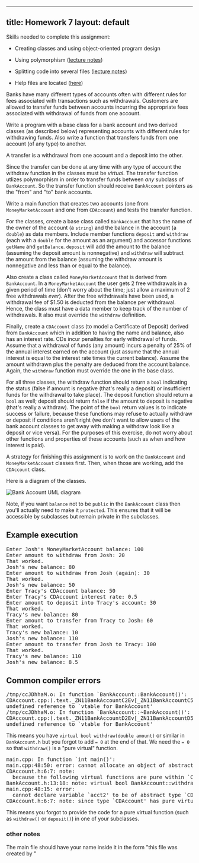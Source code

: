 
---
title: Homework 7
layout: default
---


Skills needed to complete this assignment:

  - Creating classes and using object-oriented program design
  
  - Using polymorphism ([lecture notes](/cse2122/lecture/polymorphism.html))

  - Splitting code into several files
    ([lecture notes](/cse2122/lecture/splitting-code.html))
  
  - Help files are located ([here](http://www.cse.ohio-state.edu/~bhattaca/src/cse2122/))

Banks have many different types of accounts often with different rules
for fees associated with transactions such as withdrawals. Customers
are allowed to transfer funds between accounts incurring the
appropriate fees associated with withdrawal of funds from one account.

Write a program with a base class for a bank account and two derived
classes (as described below) representing accounts with different
rules for withdrawing funds. Also write a function that transfers
funds from one account (of any type) to another.

A transfer is a withdrawal from one account and a deposit into the other. 

Since the transfer can be done at any time with any type of account the withdraw
function in the classes must be *virtual*. The transfer function utlizes
polymorphism in order to transfer funds between *any* subclass of
`BankAccount`. So the transfer function should receive `BankAccount`
pointers as the "from" and "to" bank accounts.

Write a main function that creates two accounts (one from
`MoneyMarketAccount` and one from `CDAccount`) and tests the transfer
function.

For the classes, create a base class called `BankAccount` that has the name of
the owner of the account (a `string`) and the balance in the account (a
`double`) as data members. Include member functions `deposit` and `withdraw`
(each with a `double` for the amount as an argument) and accessor functions
`getName` and `getBalance`. `deposit` will add the amount to the balance
(assuming the deposit amount is nonnegative) and `withdraw` will subtract the
amount from the balance (assuming the withdraw amount is nonnegative and less
than or equal to the balance).

Also create a class called `MoneyMarketAccount` that is derived from
`BankAccount`. In a `MoneyMarketAccount` the user gets 2 free withdrawals in a
given period of time (don't worry about the time; just allow a maximum of 2
free withdrawals *ever*). After the free withdrawals have been used, a
withdrawal fee of $1.50 is deducted from the balance per withdrawal. Hence, the
class must have a data member to keep track of the number of withdrawals. It
also must override the `withdraw` definition.

Finally, create a `CDAccount` class (to model a Certificate of Deposit) derived
from `BankAccount` which in addition to having the name and balance, also has
an interest rate. CDs incur penalties for early withdrawal of funds. Assume
that a withdrawal of funds (any amount) incurs a penalty of 25% of the annual
interest earned on the account (just assume that the annual interest is equal
to the interest rate times the current balance). Assume the amount withdrawn
plus the penalty are deduced from the account balance. Again, the `withdraw`
function must override the one in the base class.

For all three classes, the withdraw function should return a `bool` indicating
the status (false if amount is negative (that's really a deposit) or
insufficient funds for the withdrawal to take place). The deposit function
should return a `bool` as well; deposit should return `false` if the amount to
deposit is negative (that's really a withdraw). The point of the `bool` return
values is to indicate success or failure, because these functions may refuse to
actually withdraw or deposit if conditions aren't right (we don't want to allow
users of the bank account classes to get away with making a withdraw look like
a deposit or vice versa). For the purposes of this exercise, do not worry about
other functions and properties of these accounts (such as when and how interest
is paid).

A strategy for finishing this assignment is to work on the `BankAccount` and
`MoneyMarketAccount` classes first. Then, when those are working, add the
`CDAccount` class.

Here is a diagram of the classes.

![Bank Account UML diagram](/cse2122/images/bankaccount-uml.png "Bank Account UML diagram")

Note, if you want `balance` not to be `public` in the `BankAccount` class then
you'll actually need to make it `protected`. This ensures that it will be
accessible by subclasses but remain private in the subclasses.

## Example execution

<pre>
Enter Josh's MoneyMarketAccount balance: 100
Enter amount to withdraw from Josh: 20
That worked.
Josh's new balance: 80
Enter amount to withdraw from Josh (again): 30
That worked.
Josh's new balance: 50
Enter Tracy's CDAccount balance: 50
Enter Tracy's CDAccount interest rate: 0.5
Enter amount to deposit into Tracy's account: 30
That worked.
Tracy's new balance: 80
Enter amount to transfer from Tracy to Josh: 60
That worked.
Tracy's new balance: 10
Josh's new balance: 110
Enter amount to transfer from Josh to Tracy: 100
That worked.
Tracy's new balance: 110
Josh's new balance: 8.5
</pre>

## Common compiler errors

<pre>
/tmp/ccJDhhaM.o: In function `BankAccount::BankAccount()':
CDAccount.cpp:(.text._ZN11BankAccountC2Ev[_ZN11BankAccountC5Ev]+0x13):
undefined reference to `vtable for BankAccount'
/tmp/ccJDhhaM.o: In function `BankAccount::~BankAccount()':
CDAccount.cpp:(.text._ZN11BankAccountD2Ev[_ZN11BankAccountD5Ev]+0x13):
undefined reference to `vtable for BankAccount'
</pre>

This means you have `virtual bool withdraw(double amount)` or similar
in `BankAccount.h` but you forgot to add `= 0` at the end of that. We
need the `= 0` so that `withdraw()` is a "pure virtual" function.

<pre>
main.cpp: In function `int main()':
main.cpp:48:50: error: cannot allocate an object of abstract type `CDAccount'
CDAccount.h:6:7: note: 
  because the following virtual functions are pure within `CDAccount':
BankAccount.h:13:18: note: virtual bool BankAccount::withdraw(double)
main.cpp:48:15: error:
  cannot declare variable `acct2' to be of abstract type `CDAccount'
CDAccount.h:6:7: note: since type `CDAccount' has pure virtual functions
</pre>

This means you forgot to provide the code for a pure virtual function
(such as `withdraw()` or `deposit()`) in one of your subclasses.

### other notes
The main file should have your name inside it in the form 
"this file was created by  "


